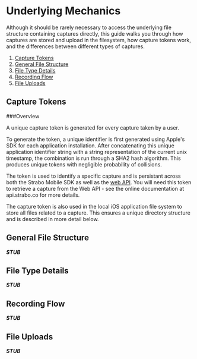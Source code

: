 Underlying Mechanics
===

Although it should be rarely necessary to access the underlying file structure containing captures directly, this guide walks you through how captures are stored and upload in the filesystem, how capture tokens work, and the differences between different types of captures.

1. [Capture Tokens](#capturetokens)
4. [General File Structure](#generalfilestructure)
2. [File Type Details](#filetypedetails)
5. [Recording Flow](#recordingflow)
3. [File Uploads](#fileuploads)

<a name="capturetokens"></a>
Capture Tokens
--------------

###Overview

A unique capture token is generated for every capture taken by a user. 

To generate the token, a unique identifier is first generated using Apple's SDK for each application installation. After concatenating this unique application identifier string with a string representation of the current unix timestamp, the combination is run through a SHA2 hash algorithm. This produces unique tokens with negligible probability of collisions.

The token is used to identify a specific capture and is persistant across both the Strabo Mobile SDK as well as the [web API](http://api.strabo.co). You will need this token to retrieve a capture from the Web API - see the online documentation at api.strabo.co for more details.

The capture token is also used in the local iOS application file system to store all files related to a capture. This ensures a unique directory structure and is described in more detail below.

<a name="generalfilestructure"></a>
General File Structure
----------------------

***STUB***

<a name="filetypedetails"></a>
File Type Details
-----------------

***STUB***

<a name="recordingflow"></a>
Recording Flow
--------------

***STUB***

<a name="fileuploads"></a>
File Uploads
------------

***STUB***
